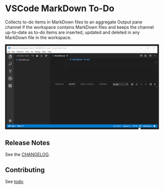 # VSCode MarkDown To-Do

Collects to-do items in MarkDown files to an aggregate Output pane channel if the workspace contains MarkDown files and keeps the channel up-to-date as to-do items are inserted, updated and deleted in any MarkDown file in the workspace.

![Screenshot](screenshot.gif)

## Release Notes

See the [CHANGELOG](CHANGELOG.md).

## Contributing

See [todo](todo).
